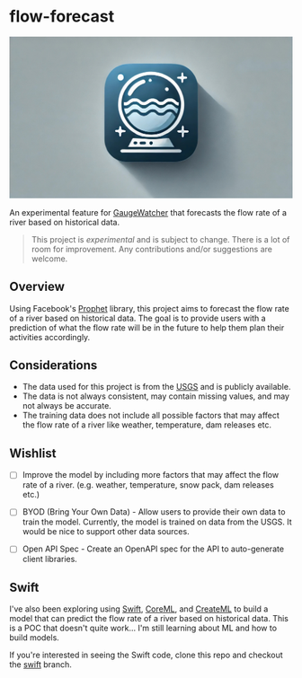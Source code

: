 # flow-forecast

![hero](/assets/flowforecast-logo.jpeg)

An experimental feature for [GaugeWatcher](https://apps.apple.com/us/app/gaugewatcher/id6498313776) that forecasts the
flow rate of a river based on historical data.

> This project is _experimental_ and is subject to change. There is a lot of room for improvement. Any contributions and/or suggestions are welcome.

## Overview

Using Facebook's [Prophet](https://facebook.github.io/prophet/) library, this project aims to forecast the flow rate of a river based on historical data. The goal is to provide users with a prediction of what the flow rate will be in the future to help them plan their activities accordingly.

## Considerations

- The data used for this project is from the [USGS](https://www.usgs.gov/) and is publicly available.
- The data is not always consistent, may contain missing values, and may not always be accurate.
- The training data does not include all possible factors that may affect the flow rate of a river like weather, temperature, dam releases etc.


## Wishlist

- [ ] Improve the model by including more factors that may affect the flow rate of a river. (e.g. weather, temperature, snow pack, dam releases etc.)
- [ ] BYOD (Bring Your Own Data) - Allow users to provide their own data to train the model. Currently, the model is trained on data from the USGS. It would be nice to support other data sources.
- [ ] Open API Spec - Create an OpenAPI spec for the API to auto-generate client libraries.


## Swift

I've also been exploring using [Swift](https://developer.apple.com/swift/), [CoreML](https://developer.apple.com/documentation/coreml), and [CreateML](https://developer.apple.com/documentation/createml) to build a model that can predict the flow rate of a river based on historical data. This is a POC that doesn't quite work... I'm still learning about ML and how to build models.

If you're interested in seeing the Swift code, clone this repo and checkout the [swift](https://github.com/drewalth/flow-forecast/tree/swift) branch.
